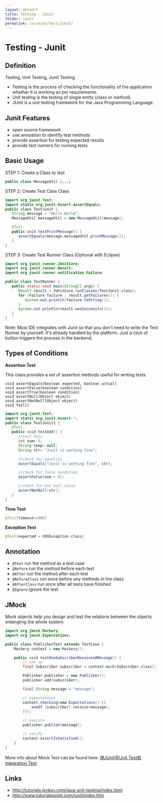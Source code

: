 ```yaml
---
layout: default
title: Testing - Junit
folder: junit
permalink: /archive/test/junit/
---
```


# Testing - Junit

## Definition

Testing, Unit Testing, Junit Testing

- Testing is the process of checking the functionality of the application whether it is working as per requirements.
- Unit testing is the testing of single entity (class or method).
- JUnit is a unit testing framework for the Java Programming Language.

## Junit Features

- open source framework
- use annoation to identify test methods
- provide assertion for testing expected results
- provide test runners for running tests

## Basic Usage

STEP 1: Create a Class to test

~~~ java
public class MessageUtil {...}
~~~

STEP 2: Create Test Case Class

~~~ java
import org.junit.Test;
import static org.junit.Assert.assertEquals;
public class TestJunit {
   String message = "Hello World";
   MessageUtil messageUtil = new MessageUtil(message);

   @Test
   public void testPrintMessage() {
      assertEquals(message,messageUtil.printMessage());
   }
}
~~~

STEP 3: Create Test Runner Class (Optional with Eclipse)

~~~ java
import org.junit.runner.JUnitCore;
import org.junit.runner.Result;
import org.junit.runner.notification.Failure;

public class TestRunner {
   public static void main(String[] args) {
      Result result = JUnitCore.runClasses(TestJunit.class);
      for (Failure failure : result.getFailures()) {
         System.out.println(failure.toString());
      }
      System.out.println(result.wasSuccessful());
   }
}
~~~

Note: Most IDE integrates with Junit so that you don't need to write the Test Runner by yourself. 
It's already handled by the platform.
Just a click of button triggers the process in the backend.

## Types of Conditions

**Assertion Test**

This class provides a set of assertion methods useful for writing tests.

~~~
void assertEquals(boolean expected, boolean actual)
void assertFalse(boolean condition)
void assertTrue(boolean condition)
void assertNull(Object object)
void assertNotNull(Object object)
void fail()
~~~

~~~ java
import org.junit.Test;
import static org.junit.Assert.*;
public class TestJunit1 {
   @Test
   public void testAdd() {
      //test data
      int num= 5;
      String temp= null;
      String str= "Junit is working fine";

      //check for equality
      assertEquals("Junit is working fine", str);

      //check for false condition
      assertFalse(num > 6);

      //check for not null value
      assertNotNull(str);
   }
}
~~~

**Time Test**

~~~ java
@Test(timeout=1000)
~~~

**Exception Test**

~~~ java
@Test(expected = XXXException.class)
~~~

## Annotation

- `@Test` run the method as a test case
- `@Before` run the method before each test
- `@After` run the method after each test
- `@BeforeClass` run once before any methods in the class
- `@AfterClass` run once after all tests have finished
- `@Ignore` ignore the test

## JMock

Mock objects help you design and test the relations between the objects entangling the whole system.

~~~ java
import org.jmock.Mockery;
import org.jmock.Expectations;

public class PublisherTest extends TestCase {
    Mockery context = new Mockery();

    public void testOneSubscriberReceivesAMessage() {
        // set up
        final Subscriber subscriber = context.mock(Subscriber.class);

        Publisher publisher = new Publisher();
        publisher.add(subscriber);

        final String message = "message";

        // expectations
        context.checking(new Expectations() {{
            oneOf (subscriber).receive(message);
        }});

        // execute
        publisher.publish(message);

        // verify
        context.assertIsSatisfied();
    }
}
~~~

More info about Mock Test can be found here: 
[用JUnit写Unit Test和Integration Test](https://github.com/chennanni/chennanni.github.io/blob/master/_posts/tech-cn/2017-03-01-unit-test-and-integration-test.md)


## Links
- <http://tutorials.jenkov.com/java-unit-testing/index.html>
- <http://www.tutorialspoint.com/junit/index.htm>
